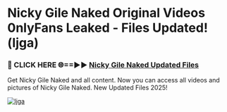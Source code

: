 # Nicky Gile Naked Original Videos 0nlyFans Leaked - Files Updated! (ljga)

<h3>🔴 CLICK HERE 🌐==►► <a href="https://tinyurl.com/yckcrads" rel="nofollow">Nicky Gile Naked Updated Files</a></h3>

Get Nicky Gile Naked and all content. Now you can access all videos and pictures of Nicky Gile Naked. New Updated Files 2025!

[![ljga](https://i.imgur.com/hpKpOFt.gif)](https://tinyurl.com/yckcrads)
